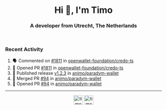 <h1 align="center">Hi 👋, I'm Timo</h1>
<h3 align="center">A developer from Utrecht, The Netherlands</h3>
<br/>
<!-- https://github.com/rahuldkjain/github-profile-readme-generator --!>

<!--  <p align="left"><img src="https://github-readme-stats.vercel.app/api?username=timoglastra&show_icons=true&count_private=true&" alt="timoglastra" /></p> --!>

<!--
Github language stats
<p align="left"><img src="https://github-readme-stats.vercel.app/api/top-langs/?username=timoglastra&layout=compact" alt="timoglastra" /><p>
-->

<!-- Codestats language stats -->
<!-- <p align="left"><img src="https://codestats-readme.vercel.app/api/top-langs/?username=timoglastra&layout=compact&language_count=12" alt="timoglastra" /><p>    --!>
  
<h3>Recent Activity</h3>

<!--START_SECTION:activity-->
1. 🗣 Commented on [#1811](https://github.com/openwallet-foundation/credo-ts/pull/1811#issuecomment-2028481551) in [openwallet-foundation/credo-ts](https://github.com/openwallet-foundation/credo-ts)
2. 💪 Opened PR [#1811](https://github.com/openwallet-foundation/credo-ts/pull/1811) in [openwallet-foundation/credo-ts](https://github.com/openwallet-foundation/credo-ts)
3. 🚀 Published release [v1.2.3](https://github.com/animo/paradym-wallet/releases/tag/v1.2.3) in [animo/paradym-wallet](https://github.com/animo/paradym-wallet)
4. 🎉 Merged PR [#94](https://github.com/animo/paradym-wallet/pull/94) in [animo/paradym-wallet](https://github.com/animo/paradym-wallet)
5. 💪 Opened PR [#94](https://github.com/animo/paradym-wallet/pull/94) in [animo/paradym-wallet](https://github.com/animo/paradym-wallet)
<!--END_SECTION:activity-->

---

<p align="center">
<a href="https://twitter.com/timoglastra" target="blank"><img align="center" src="https://cdn.jsdelivr.net/npm/simple-icons@3.0.1/icons/twitter.svg" alt="timoglastra" height="30" width="30" /></a>
<a href="https://linkedin.com/in/timoglastra" target="blank"><img align="center" src="https://cdn.jsdelivr.net/npm/simple-icons@3.0.1/icons/linkedin.svg" alt="timoglastra" height="30" width="30" /></a>
</p>



